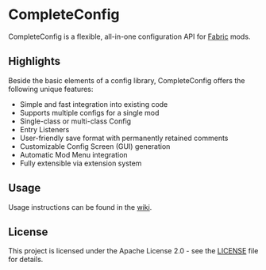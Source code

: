 # CompleteConfig
CompleteConfig is a flexible, all-in-one configuration API for [Fabric](https://fabricmc.net/) mods.

## Highlights
Beside the basic elements of a config library, CompleteConfig offers the following unique features:
* Simple and fast integration into existing code
* Supports multiple configs for a single mod
* Single-class or multi-class Config
* Entry Listeners
* User-friendly save format with permanently retained comments
* Customizable Config Screen (GUI) generation
* Automatic Mod Menu integration
* Fully extensible via extension system

## Usage
Usage instructions can be found in the [wiki](https://gitlab.com/Lortseam/completeconfig/-/wikis/home).

## License
This project is licensed under the Apache License 2.0 - see the [LICENSE](LICENSE) file for details.